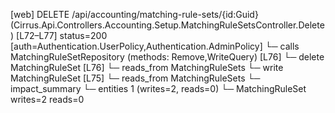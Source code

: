 [web] DELETE /api/accounting/matching-rule-sets/{id:Guid}  (Cirrus.Api.Controllers.Accounting.Setup.MatchingRuleSetsController.Delete)  [L72–L77] status=200 [auth=Authentication.UserPolicy,Authentication.AdminPolicy]
  └─ calls MatchingRuleSetRepository (methods: Remove,WriteQuery) [L76]
  └─ delete MatchingRuleSet [L76]
    └─ reads_from MatchingRuleSets
  └─ write MatchingRuleSet [L75]
    └─ reads_from MatchingRuleSets
  └─ impact_summary
    └─ entities 1 (writes=2, reads=0)
      └─ MatchingRuleSet writes=2 reads=0

